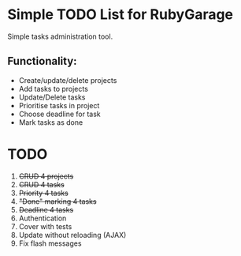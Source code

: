 Simple TODO List for RubyGarage
===========================

Simple tasks administration tool. 
## Functionality:

- Create/update/delete projects
- Add tasks to projects
- Update/Delete tasks
- Prioritise tasks in project
- Choose deadline for task
- Mark tasks as done

TODO
===========================
1. ~~CRUD 4 projects~~
2. ~~CRUD 4 tasks~~
3. ~~Priority 4 tasks~~
4. ~~"Done" marking 4 tasks~~
5. ~~Deadline 4 tasks~~
6. Authentication
7. Cover with tests
8. Update without reloading (AJAX)
9. Fix flash messages